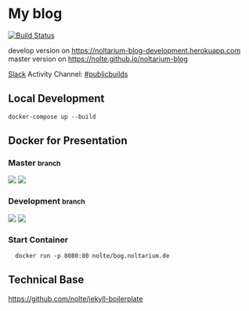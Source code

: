 # My blog

[![Build Status](https://travis-ci.org/nolte/noltarium-blog.svg?branch=master)](https://travis-ci.org/nolte/noltarium-blog)

develop version on https://noltarium-blog-development.herokuapp.com
master version on https://nolte.github.io/noltarium-blog   

[Slack](https://slack.com) Activity Channel: [#publicbuilds](https://noltarium.slack.com/messages/C156TTDD4/)


## Local Development

```
docker-compose up --build
```

## Docker for Presentation

### Master <small>branch</small>
[![](https://images.microbadger.com/badges/image/nolte/bog.noltarium.de.svg)](https://microbadger.com/images/nolte/bog.noltarium.de "Get your own image badge on microbadger.com") [![](https://images.microbadger.com/badges/version/nolte/bog.noltarium.de.svg)](https://microbadger.com/images/nolte/bog.noltarium.de "Get your own version badge on microbadger.com")

### Development <small>branch</small>
[![](https://images.microbadger.com/badges/image/nolte/bog.noltarium.de:development.svg)](https://microbadger.com/images/nolte/bog.noltarium.de:development "Get your own image badge on microbadger.com")  [![](https://images.microbadger.com/badges/version/nolte/bog.noltarium.de:development.svg)](https://microbadger.com/images/nolte/bog.noltarium.de:development "Get your own version badge on microbadger.com")

### Start Container

```
  docker run -p 8080:80 nolte/bog.noltarium.de
```

## Technical Base

https://github.com/nolte/jekyll-boilerplate
